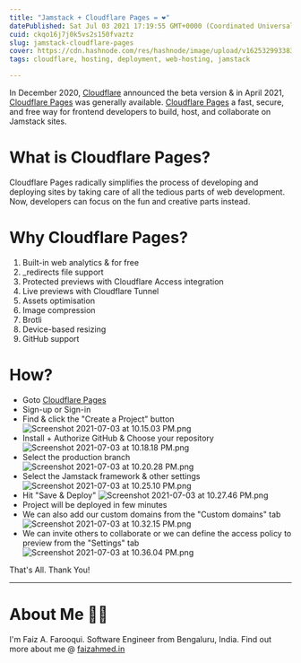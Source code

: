 ```yaml
---
title: "Jamstack + Cloudflare Pages = ❤️"
datePublished: Sat Jul 03 2021 17:19:55 GMT+0000 (Coordinated Universal Time)
cuid: ckqo16j7j0k5vs2s150fvaztz
slug: jamstack-cloudflare-pages
cover: https://cdn.hashnode.com/res/hashnode/image/upload/v1625329933833/NGTEwFmpu.png
tags: cloudflare, hosting, deployment, web-hosting, jamstack

---
```


In December 2020,  [Cloudflare](http://cloudflare.com) announced the beta version & in April 2021, [Cloudflare Pages](https://pages.cloudflare.com/) was generally available. [Cloudflare Pages](https://pages.cloudflare.com/) a fast, secure, and free way for frontend developers to build, host, and collaborate on Jamstack sites.

# What is Cloudflare Pages?
Cloudflare Pages radically simplifies the process of developing and deploying sites by taking care of all the tedious parts of web development. Now, developers can focus on the fun and creative parts instead.

# Why Cloudflare Pages?

1. Built-in web analytics & for free
2. _redirects file support
3. Protected previews with Cloudflare Access integration
4. Live previews with Cloudflare Tunnel
5. Assets optimisation
6. Image compression
7. Brotli
8. Device-based resizing
9. GitHub support

# How?

- Goto  [Cloudflare Pages](https://pages.cloudflare.com/)
- Sign-up or Sign-in
- Find & click the "Create a Project" button
![Screenshot 2021-07-03 at 10.15.03 PM.png](https://cdn.hashnode.com/res/hashnode/image/upload/v1625330728885/yI0dqi2o_.png)
- Install + Authorize GitHub & Choose your repository
![Screenshot 2021-07-03 at 10.18.18 PM.png](https://cdn.hashnode.com/res/hashnode/image/upload/v1625330905213/Yggd3YSG-.png)
- Select the production branch
![Screenshot 2021-07-03 at 10.20.28 PM.png](https://cdn.hashnode.com/res/hashnode/image/upload/v1625331085606/2gvQ5jouw.png)
- Select the Jamstack framework & other settings
![Screenshot 2021-07-03 at 10.25.10 PM.png](https://cdn.hashnode.com/res/hashnode/image/upload/v1625331320131/cXVy2Fzs1.png)
- Hit "Save & Deploy"
![Screenshot 2021-07-03 at 10.27.46 PM.png](https://cdn.hashnode.com/res/hashnode/image/upload/v1625331486894/Gt6jWjMSS.png)
- Project will be deployed in few minutes
- We can also add our custom domains from the "Custom domains" tab
![Screenshot 2021-07-03 at 10.32.15 PM.png](https://cdn.hashnode.com/res/hashnode/image/upload/v1625331742488/Q5CAFMSJ4.png)
- We can invite others to collaborate or we can define the access policy to preview from the "Settings" tab
![Screenshot 2021-07-03 at 10.36.04 PM.png](https://cdn.hashnode.com/res/hashnode/image/upload/v1625332350677/42mWyzZr-.png)

That's All. Thank You!

- - -

# About Me 👨‍💻

I'm Faiz A. Farooqui. Software Engineer from Bengaluru, India. Find out more about me @ [faizahmed.in](https://faizahmed.in)